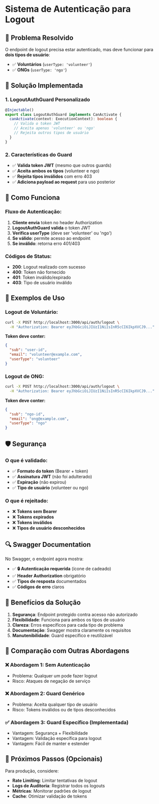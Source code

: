 # Sistema de Autenticação para Logout

## 🎯 **Problema Resolvido**

O endpoint de logout precisa estar autenticado, mas deve funcionar para **dois tipos de usuário**:
- ✅ **Voluntários** (`userType: 'volunteer'`)
- ✅ **ONGs** (`userType: 'ngo'`)

## 🔧 **Solução Implementada**

### **1. LogoutAuthGuard Personalizado**
```typescript
@Injectable()
export class LogoutAuthGuard implements CanActivate {
  canActivate(context: ExecutionContext): boolean {
    // Valida o token JWT
    // Aceita apenas 'volunteer' ou 'ngo'
    // Rejeita outros tipos de usuário
  }
}
```

### **2. Características do Guard**
- ✅ **Valida token JWT** (mesmo que outros guards)
- ✅ **Aceita ambos os tipos** (volunteer e ngo)
- ✅ **Rejeita tipos inválidos** com erro 403
- ✅ **Adiciona payload ao request** para uso posterior

## 🚀 **Como Funciona**

### **Fluxo de Autenticação:**
1. **Cliente envia** token no header Authorization
2. **LogoutAuthGuard valida** o token JWT
3. **Verifica userType** (deve ser 'volunteer' ou 'ngo')
4. **Se válido**: permite acesso ao endpoint
5. **Se inválido**: retorna erro 401/403

### **Códigos de Status:**
- **200**: Logout realizado com sucesso
- **400**: Token não fornecido
- **401**: Token inválido/expirado
- **403**: Tipo de usuário inválido

## 📡 **Exemplos de Uso**

### **Logout de Voluntário:**
```bash
curl -X POST http://localhost:3000/api/auth/logout \
  -H "Authorization: Bearer eyJhbGciOiJIUzI1NiIsInR5cCI6IkpXVCJ9..."
```

**Token deve conter:**
```json
{
  "sub": "user-id",
  "email": "volunteer@example.com",
  "userType": "volunteer"
}
```

### **Logout de ONG:**
```bash
curl -X POST http://localhost:3000/api/auth/logout \
  -H "Authorization: Bearer eyJhbGciOiJIUzI1NiIsInR5cCI6IkpXVCJ9..."
```

**Token deve conter:**
```json
{
  "sub": "ngo-id",
  "email": "ong@example.com",
  "userType": "ngo"
}
```

## 🛡️ **Segurança**

### **O que é validado:**
- ✅ **Formato do token** (Bearer + token)
- ✅ **Assinatura JWT** (não foi adulterado)
- ✅ **Expiração** (não expirou)
- ✅ **Tipo de usuário** (volunteer ou ngo)

### **O que é rejeitado:**
- ❌ **Tokens sem Bearer**
- ❌ **Tokens expirados**
- ❌ **Tokens inválidos**
- ❌ **Tipos de usuário desconhecidos**

## 🔍 **Swagger Documentation**

No Swagger, o endpoint agora mostra:
- ✅ **🔒 Autenticação requerida** (ícone de cadeado)
- ✅ **Header Authorization** obrigatório
- ✅ **Tipos de resposta** documentados
- ✅ **Códigos de erro** claros

## 🎉 **Benefícios da Solução**

1. **Segurança**: Endpoint protegido contra acesso não autorizado
2. **Flexibilidade**: Funciona para ambos os tipos de usuário
3. **Clareza**: Erros específicos para cada tipo de problema
4. **Documentação**: Swagger mostra claramente os requisitos
5. **Manutenibilidade**: Guard específico e reutilizável

## 🔄 **Comparação com Outras Abordagens**

### **❌ Abordagem 1: Sem Autenticação**
- Problema: Qualquer um pode fazer logout
- Risco: Ataques de negação de serviço

### **❌ Abordagem 2: Guard Genérico**
- Problema: Aceita qualquer tipo de usuário
- Risco: Tokens inválidos ou de tipos desconhecidos

### **✅ Abordagem 3: Guard Específico (Implementada)**
- Vantagem: Segurança + Flexibilidade
- Vantagem: Validação específica para logout
- Vantagem: Fácil de manter e estender

## 🚀 **Próximos Passos (Opcionais)**

Para produção, considere:
- **Rate Limiting**: Limitar tentativas de logout
- **Logs de Auditoria**: Registrar todos os logouts
- **Métricas**: Monitorar padrões de logout
- **Cache**: Otimizar validação de tokens
